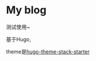 # My blog

测试使用~

基于Hugo,

theme是[hugo-theme-stack-starter](https://github.com/CaiJimmy/hugo-theme-stack-starter) 